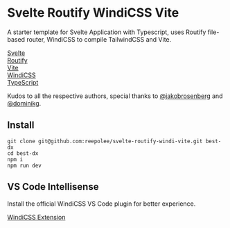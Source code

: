 # Svelte Routify WindiCSS Vite

A starter template for Svelte Application with Typescript, uses Routify file-based router, WindiCSS to compile TailwindCSS and Vite.

[Svelte](https://svelte.dev)  
[Routify](https://routify.dev)  
[Vite](https://vitejs.dev)  
[WindiCSS](https://windicss.netlify.app)  
[TypeScript](https://www.typescriptlang.org)

Kudos to all the respective authors, special thanks to [@jakobrosenberg](https://github.com/jakobrosenberg) and [@dominikg](https://github.com/dominikg).

## Install

```
git clone git@github.com:reepolee/svelte-routify-windi-vite.git best-dx
cd best-dx
npm i
npm run dev
```

## VS Code Intellisense

Install the official WindiCSS VS Code plugin for better experience.

[WindiCSS Extension](https://marketplace.visualstudio.com/items?itemName=voorjaar.windicss-intellisense)
